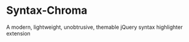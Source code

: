 Syntax-Chroma
=============

A modern, lightweight, unobtrusive, themable jQuery syntax highlighter extension

